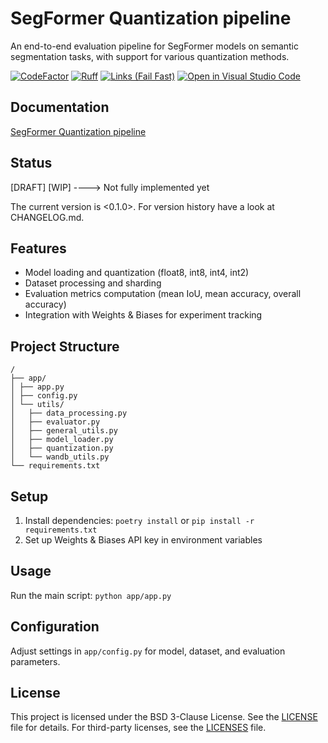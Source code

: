 # SegFormer Quantization pipeline

An end-to-end evaluation pipeline for SegFormer models on semantic segmentation tasks, with support for various quantization methods.

[![CodeFactor](https://www.codefactor.io/repository/github/qte77/SegFormerQuantization/badge)](https://www.codefactor.io/repository/github/qte77/SegFormerQuantization)
[![Ruff](https://github.com/qte77/SegFormerQuantization/actions/workflows/ruff.yml/badge.svg)](https://github.com/qte77/SegFormerQuantization/actions/workflows/ruff.yml)
[![Links (Fail Fast)](https://github.com/qte77/SegFormerQuantization/actions/workflows/links-fail-fast.yml/badge.svg)](https://github.com/qte77/SegFormerQuantization/actions/workflows/links-fail-fast.yml)
[![Open in Visual Studio Code](https://img.shields.io/static/v1?logo=visualstudiocode&label=&message=Open%20in%20Visual%20Studio%20Code&labelColor=2c2c32&color=007acc&logoColor=007acc)](https://open.vscode.dev/qte77/SegFormerQuantization)

## Documentation

[SegFormer Quantization pipeline](https://qte77.github.io/SegFormerQuantization/)

## Status

[DRAFT] [WIP] ----> Not fully implemented yet

The current version is <0.1.0>. For version history have a look at CHANGELOG.md.

## Features

- Model loading and quantization (float8, int8, int4, int2)
- Dataset processing and sharding
- Evaluation metrics computation (mean IoU, mean accuracy, overall accuracy)
- Integration with Weights & Biases for experiment tracking

## Project Structure

```
/
├── app/
│ ├── app.py
│ ├── config.py
│ └── utils/
│   ├── data_processing.py
│   ├── evaluator.py
│   ├── general_utils.py
│   ├── model_loader.py
│   ├── quantization.py
│   └── wandb_utils.py
└── requirements.txt
```
	
## Setup

1. Install dependencies: `poetry install` or `pip install -r requirements.txt`
2. Set up Weights & Biases API key in environment variables

## Usage

Run the main script: `python app/app.py`


## Configuration

Adjust settings in `app/config.py` for model, dataset, and evaluation parameters.

## License

This project is licensed under the BSD 3-Clause License. See the [LICENSE](LICENSE) file for details.
For third-party licenses, see the [LICENSES](LICENSES) file.

